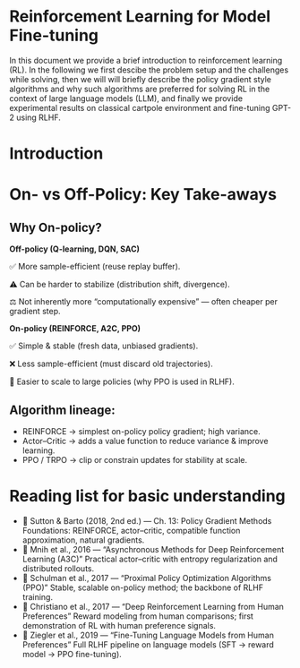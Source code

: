 Reinforcement Learning for Model Fine-tuning
===============================
In this document we provide a brief introduction to reinforcement learning (RL). In the following we first descibe the problem setup and the challenges while solving, then we will will briefly describe the policy gradient style algorithms and why such algorithms are preferred for solving RL in the context of large language models (LLM), and finally we provide experimental results on classical cartpole environment and fine-tuning GPT-2 using RLHF.
# Introduction



# On- vs Off-Policy: Key Take-aways

## Why On-policy?

**Off-policy (Q-learning, DQN, SAC)**

✅ More sample-efficient (reuse replay buffer).

⚠️ Can be harder to stabilize (distribution shift, divergence).

⚖️ Not inherently more “computationally expensive” — often cheaper per gradient step.

**On-policy (REINFORCE, A2C, PPO)**

✅ Simple & stable (fresh data, unbiased gradients).

❌ Less sample-efficient (must discard old trajectories).

🚀 Easier to scale to large policies (why PPO is used in RLHF).

## Algorithm lineage:

- REINFORCE → simplest on-policy policy gradient; high variance.
- Actor–Critic → adds a value function to reduce variance & improve learning.
- PPO / TRPO → clip or constrain updates for stability at scale.

# Reading list for basic understanding

- 📖 Sutton & Barto (2018, 2nd ed.) — Ch. 13: Policy Gradient Methods
Foundations: REINFORCE, actor–critic, compatible function approximation, natural gradients.
- 📄 Mnih et al., 2016 — “Asynchronous Methods for Deep Reinforcement Learning (A3C)”
Practical actor–critic with entropy regularization and distributed rollouts.
- 📄 Schulman et al., 2017 — “Proximal Policy Optimization Algorithms (PPO)”
Stable, scalable on-policy method; the backbone of RLHF training.
- 📄 Christiano et al., 2017 — “Deep Reinforcement Learning from Human Preferences”
Reward modeling from human comparisons; first demonstration of RL with human preference signals.
- 📄 Ziegler et al., 2019 — “Fine-Tuning Language Models from Human Preferences”
Full RLHF pipeline on language models (SFT → reward model → PPO fine-tuning).